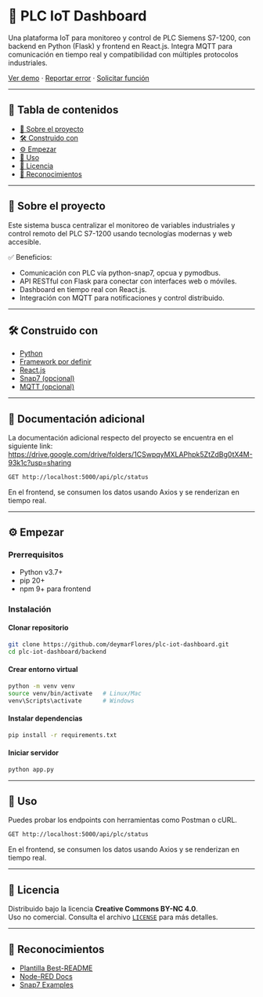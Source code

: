# 🚀 PLC IoT Dashboard

Una plataforma IoT para monitoreo y control de PLC Siemens S7-1200, con backend en Python (Flask) y frontend en React.js. Integra MQTT para comunicación en tiempo real y compatibilidad con múltiples protocolos industriales.

[Ver demo](#) · [Reportar error](#) · [Solicitar función](#)

---

## 📑 Tabla de contenidos

- [📌 Sobre el proyecto](#-sobre-el-proyecto)
- [🛠️ Construido con](#️-construido-con)
- [⚙️ Empezar](#️-empezar)
- [🧪 Uso](#-uso)
- [📝 Licencia](#-licencia)
- [🙌 Reconocimientos](#-reconocimientos)

---

## 📌 Sobre el proyecto

Este sistema busca centralizar el monitoreo de variables industriales y control remoto del PLC S7-1200 usando tecnologías modernas y web accesible.

✅ Beneficios:
- Comunicación con PLC vía python-snap7, opcua y pymodbus.
- API RESTful con Flask para conectar con interfaces web o móviles.
- Dashboard en tiempo real con React.js.
- Integración con MQTT para notificaciones y control distribuido.

---

## 🛠️ Construido con

- [Python](https://www.python.org/)
- [Framework por definir](https://404/)
- [React.js](https://react.dev/)
- [Snap7 (opcional)](http://snap7.sourceforge.net/)
- [MQTT (opcional)](https://mqtt.org/)

---

## 🧪 Documentación adicional

La documentación adicional respecto del proyecto se encuentra en el siguiente link:
https://drive.google.com/drive/folders/1CSwpqyMXLAPhpk5ZtZdBg0tX4M-93k1c?usp=sharing

```bash
GET http://localhost:5000/api/plc/status
```

En el frontend, se consumen los datos usando Axios y se renderizan en tiempo real.

---

## ⚙️ Empezar

### Prerrequisitos

- Python v3.7+
- pip 20+
- npm 9+ para frontend

### Instalación


#### Clonar repositorio
```bash
git clone https://github.com/deymarFlores/plc-iot-dashboard.git
cd plc-iot-dashboard/backend
```

#### Crear entorno virtual
```bash
python -m venv venv
source venv/bin/activate   # Linux/Mac
venv\Scripts\activate      # Windows
```

#### Instalar dependencias
```bash
pip install -r requirements.txt
```

#### Iniciar servidor
```bash
python app.py
```

---

## 🧪 Uso

Puedes probar los endpoints con herramientas como Postman o cURL.

```bash
GET http://localhost:5000/api/plc/status
```

En el frontend, se consumen los datos usando Axios y se renderizan en tiempo real.

---

## 📝 Licencia

Distribuido bajo la licencia **Creative Commons BY-NC 4.0**.  
Uso no comercial.
Consulta el archivo [`LICENSE`](./LICENSE) para más detalles.

---

## 🙌 Reconocimientos

- [Plantilla Best-README](https://github.com/othneildrew/Best-README-Template)
- [Node-RED Docs](https://nodered.org/docs/)
- [Snap7 Examples](https://github.com/mathiask88/node-snap7)
